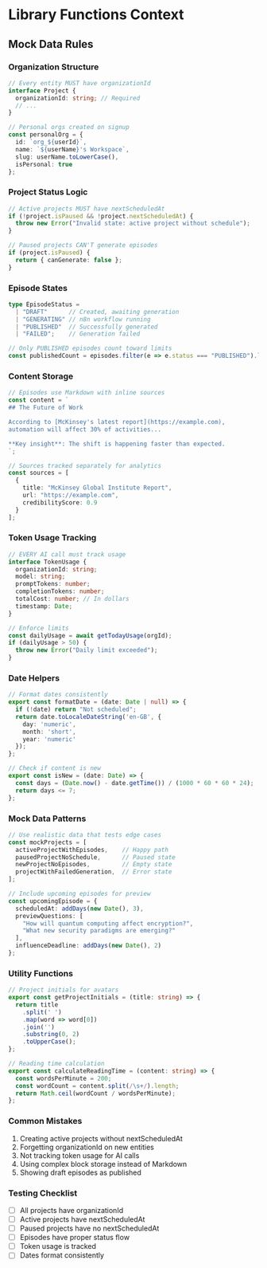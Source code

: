 # Library Functions Context

## Mock Data Rules

### Organization Structure
```typescript
// Every entity MUST have organizationId
interface Project {
  organizationId: string; // Required
  // ...
}

// Personal orgs created on signup
const personalOrg = {
  id: `org_${userId}`,
  name: `${userName}'s Workspace`,
  slug: userName.toLowerCase(),
  isPersonal: true
};
```

### Project Status Logic
```typescript
// Active projects MUST have nextScheduledAt
if (!project.isPaused && !project.nextScheduledAt) {
  throw new Error("Invalid state: active project without schedule");
}

// Paused projects CAN'T generate episodes
if (project.isPaused) {
  return { canGenerate: false };
}
```

### Episode States
```typescript
type EpisodeStatus = 
  | "DRAFT"      // Created, awaiting generation
  | "GENERATING" // n8n workflow running
  | "PUBLISHED"  // Successfully generated
  | "FAILED";    // Generation failed

// Only PUBLISHED episodes count toward limits
const publishedCount = episodes.filter(e => e.status === "PUBLISHED").length;
```

### Content Storage
```typescript
// Episodes use Markdown with inline sources
const content = `
## The Future of Work

According to [McKinsey's latest report](https://example.com), 
automation will affect 30% of activities...

**Key insight**: The shift is happening faster than expected.
`;

// Sources tracked separately for analytics
const sources = [
  {
    title: "McKinsey Global Institute Report",
    url: "https://example.com",
    credibilityScore: 0.9
  }
];
```

### Token Usage Tracking
```typescript
// EVERY AI call must track usage
interface TokenUsage {
  organizationId: string;
  model: string;
  promptTokens: number;
  completionTokens: number;
  totalCost: number; // In dollars
  timestamp: Date;
}

// Enforce limits
const dailyUsage = await getTodayUsage(orgId);
if (dailyUsage > 50) {
  throw new Error("Daily limit exceeded");
}
```

### Date Helpers
```typescript
// Format dates consistently
export const formatDate = (date: Date | null) => {
  if (!date) return "Not scheduled";
  return date.toLocaleDateString('en-GB', { 
    day: 'numeric', 
    month: 'short',
    year: 'numeric'
  });
};

// Check if content is new
export const isNew = (date: Date) => {
  const days = (Date.now() - date.getTime()) / (1000 * 60 * 60 * 24);
  return days <= 7;
};
```

### Mock Data Patterns
```typescript
// Use realistic data that tests edge cases
const mockProjects = [
  activeProjectWithEpisodes,    // Happy path
  pausedProjectNoSchedule,      // Paused state
  newProjectNoEpisodes,         // Empty state
  projectWithFailedGeneration,  // Error state
];

// Include upcoming episodes for preview
const upcomingEpisode = {
  scheduledAt: addDays(new Date(), 3),
  previewQuestions: [
    "How will quantum computing affect encryption?",
    "What new security paradigms are emerging?"
  ],
  influenceDeadline: addDays(new Date(), 2)
};
```

### Utility Functions
```typescript
// Project initials for avatars
export const getProjectInitials = (title: string) => {
  return title
    .split(' ')
    .map(word => word[0])
    .join('')
    .substring(0, 2)
    .toUpperCase();
};

// Reading time calculation
export const calculateReadingTime = (content: string) => {
  const wordsPerMinute = 200;
  const wordCount = content.split(/\s+/).length;
  return Math.ceil(wordCount / wordsPerMinute);
};
```

### Common Mistakes
1. Creating active projects without nextScheduledAt
2. Forgetting organizationId on new entities
3. Not tracking token usage for AI calls
4. Using complex block storage instead of Markdown
5. Showing draft episodes as published

### Testing Checklist
- [ ] All projects have organizationId
- [ ] Active projects have nextScheduledAt
- [ ] Paused projects have no nextScheduledAt
- [ ] Episodes have proper status flow
- [ ] Token usage is tracked
- [ ] Dates format consistently